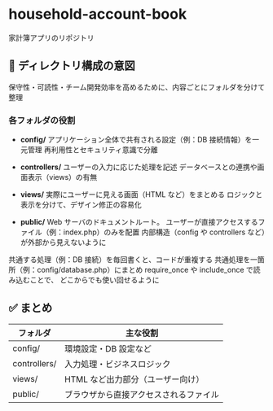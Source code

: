 # household-account-book

家計簿アプリのリポジトリ

## 📁 ディレクトリ構成の意図

保守性・可読性・チーム開発効率を高めるために、内容ごとにフォルダを分けて整理

### 各フォルダの役割

- **config/**
  アプリケーション全体で共有される設定（例：DB 接続情報）を一元管理
  再利用性とセキュリティ意識で分離

- **controllers/**
  ユーザーの入力に応じた処理を記述
  データベースとの連携や画面表示（views）の有無

- **views/**
  実際にユーザーに見える画面（HTML など）をまとめる
  ロジックと表示を分けて、デザイン修正の容易化

- **public/**
  Web サーバのドキュメントルート。
  ユーザーが直接アクセスするファイル（例：index.php）のみを配置
  内部構造（config や controllers など）が外部から見えないように

共通する処理（例：DB 接続）を毎回書くと、コードが重複する
共通処理を一箇所（例：config/database.php）にまとめ
require_once や include_once で読み込むことで、
どこからでも使い回せるように

## ✅ まとめ

| フォルダ　   | 主な役割                               |
| ------------ | -------------------------------------- |
| config/      | 環境設定・DB 設定など                  |
| controllers/ | 入力処理・ビジネスロジック             |
| views/       | HTML など出力部分（ユーザー向け）      |
| public/      | ブラウザから直接アクセスされるファイル |
